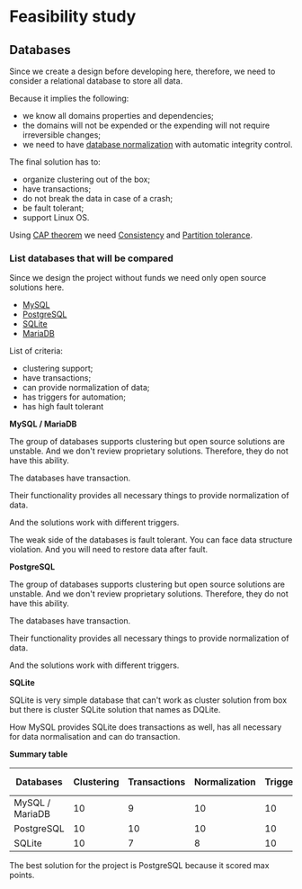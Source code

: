# Feasibility study

## Databases

Since we create a design before developing here, therefore, we need to consider a relational database to store all data.

Because it implies the following:

- we know all domains properties and dependencies;
- the domains will not be expended or the expending will not require irreversible changes;
- we need to have [database normalization](https://en.wikipedia.org/wiki/Database_normalization) with automatic
  integrity control.

The final solution has to:

- organize clustering out of the box;
- have transactions;
- do not break the data in case of a crash;
- be fault tolerant;
- support Linux OS.

Using [CAP theorem](https://en.wikipedia.org/wiki/CAP_theorem) we
need [Consistency](https://en.wikipedia.org/wiki/Consistency_model)
and [Partition tolerance](https://en.wikipedia.org/wiki/Network_partition).

### List databases that will be compared

Since we design the project without funds we need only open source solutions here.

- [MySQL](https://en.wikipedia.org/wiki/MySQL)
- [PostgreSQL](https://en.wikipedia.org/wiki/PostgreSQL)
- [SQLite](https://en.wikipedia.org/wiki/SQLite)
- [MariaDB](https://en.wikipedia.org/wiki/MariaDB)

List of criteria:

- clustering support;
- have transactions;
- can provide normalization of data;
- has triggers for automation;
- has high fault tolerant

**MySQL / MariaDB**

The group of databases supports clustering but open source solutions are unstable. And we don't review proprietary
solutions. Therefore, they do not have this ability.

The databases have transaction.

Their functionality provides all necessary things to provide normalization of data.

And the solutions work with different triggers.

The weak side of the databases is fault tolerant.
You can face data structure violation.
And you will need to restore data after fault.

**PostgreSQL**

The group of databases supports clustering but open source solutions are unstable. And we don't review proprietary
solutions. Therefore, they do not have this ability.

The databases have transaction.

Their functionality provides all necessary things to provide normalization of data.

And the solutions work with different triggers.

**SQLite**

SQLite is very simple database that can't work as cluster solution from box but there is cluster SQLite solution that
names as DQLite.

How MySQL provides SQLite does transactions as well, has all necessary for data normalisation and can do transaction.

**Summary table**

| Databases       | Clustering | Transactions | Normalization | Triggers | Fault tolerant |
|-----------------|------------|--------------|---------------|----------|----------------|
| MySQL / MariaDB | 10         | 9            | 10            | 10       | 6              |
| PostgreSQL      | 10         | 10           | 10            | 10       | 10             |
| SQLite          | 10         | 7            | 8             | 10       | 4              |

The best solution for the project is PostgreSQL because it scored max points. 

